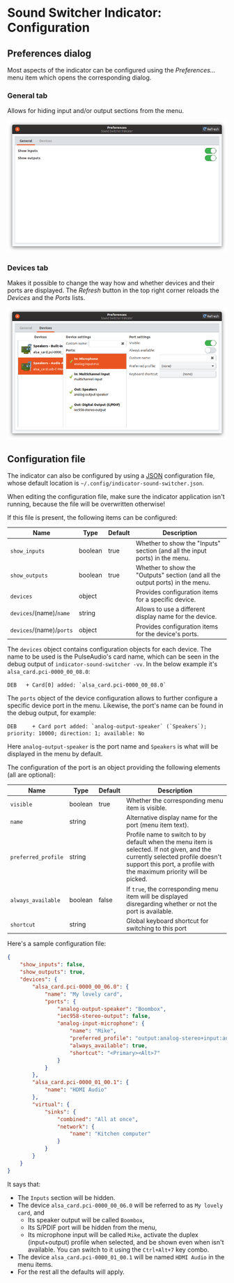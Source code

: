 # Sound Switcher Indicator: Configuration

## Preferences dialog

Most aspects of the indicator can be configured using the *Preferences…* menu item which opens the corresponding dialog.

### General tab

Allows for hiding input and/or output sections from the menu.

![Preferences: general](prefs-general.png)

### Devices tab

Makes it possible to change the way how and whether devices and their ports are displayed. The *Refresh* button in the top right corner reloads the *Devices* and the *Ports* lists.

![Preferences: devices](prefs-devices.png)


## Configuration file

The indicator can also be configured by using a [JSON](https://en.wikipedia.org/wiki/JSON) configuration file, whose default location is `~/.config/indicator-sound-switcher.json`.

When editing the configuration file, make sure the indicator application isn't running, because the file will be overwritten otherwise!

If this file is present, the following items can be configured:

| Name                    | Type    | Default | Description                                                                   |
|-------------------------|---------|---------|-------------------------------------------------------------------------------|
| `show_inputs`           | boolean | true    | Whether to show the "Inputs" section (and all the input ports) in the menu.   |
| `show_outputs`          | boolean | true    | Whether to show the "Outputs" section (and all the output ports) in the menu. |
| `devices`               | object  |         | Provides configuration items for a specific device.                           |
| `devices`/(name)/`name` | string  |         | Allows to use a different display name for the device.                        |
| `devices`/(name)/`ports`| object  |         | Provides configuration items for the device's ports.                          |

The `devices` object contains configuration objects for each device. The name to be used is the PulseAudio's card name, which can be seen in the debug output of `indicator-sound-switcher -vv`. In the below example it's `alsa_card.pci-0000_00_08.0`:

    DEB   + Card[0] added: `alsa_card.pci-0000_00_08.0`

The `ports` object of the device configuration allows to further configure a specific device port in the menu. Likewise, the port's name can be found in the debug output, for example:

    DEB     + Card port added: `analog-output-speaker` (`Speakers`); priority: 10000; direction: 1; available: No

Here `analog-output-speaker` is the port name and `Speakers` is what will be displayed in the menu by default.

The configuration of the port is an object providing the following elements (all are optional):

| Name                    | Type    | Default | Description                                                                                                 |
|-------------------------|---------|---------|-------------------------------------------------------------------------------------------------------------|
| `visible`               | boolean | true    | Whether the corresponding menu item is visible.                                                             |
| `name`                  | string  |         | Alternative display name for the port (menu item text).                                                     |
| `preferred_profile`     | string  |         | Profile name to switch to by default when the menu item is selected. If not given, and the currently selected profile doesn't support this port, a profile with the maximum priority will be picked. |
| `always_available`      | boolean | false   | If `true`, the corresponding menu item will be displayed disregarding whether or not the port is available. |
| `shortcut`              | string  |         | Global keyboard shortcut for switching to this port                                                         |

Here's a sample configuration file:

```JSON
{
    "show_inputs": false,
    "show_outputs": true,
    "devices": {
        "alsa_card.pci-0000_00_06.0": {
            "name": "My lovely card",
            "ports": {
                "analog-output-speaker": "Boombox",
                "iec958-stereo-output": false,
                "analog-input-microphone": {
                    "name": "Mike",
                    "preferred_profile": "output:analog-stereo+input:analog-stereo",
                    "always_available": true,
                    "shortcut": "<Primary><Alt>7"
                }
            }
        },
        "alsa_card.pci-0000_01_00.1": {
            "name": "HDMI Audio"
        },
        "virtual": {
            "sinks": {
                "combined": "All at once",
                "network": {
                    "name": "Kitchen computer"
                }
            }
        }
    }
}
```

It says that:

* The `Inputs` section will be hidden.
* The device `alsa_card.pci-0000_00_06.0` will be referred to as `My lovely card`, and
    * Its speaker output will be called `Boombox`,
    * Its S/PDIF port will be hidden from the menu,
    * Its microphone input will be called `Mike`, activate the duplex (input+output) profile when selected, and be shown even when isn't available. You can switch to it using the `Ctrl+Alt+7` key combo.
* The device `alsa_card.pci-0000_01_00.1` will be named `HDMI Audio` in the menu items.
* For the rest all the defaults will apply.
